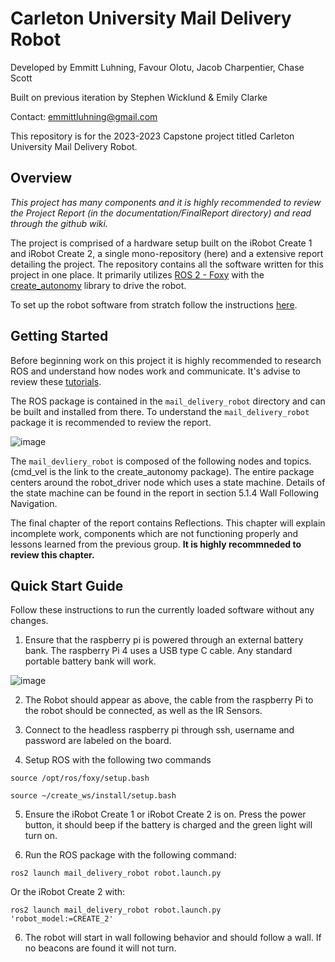 # Carleton University Mail Delivery Robot
Developed by Emmitt Luhning, Favour Olotu, Jacob Charpentier, Chase Scott

Built on previous iteration by Stephen Wicklund & Emily Clarke  

Contact: emmittluhning@gmail.com

This repository is for the 2023-2023 Capstone project titled Carleton University Mail Delivery Robot.

## Overview

*This project has many components and it is highly recommended to review the Project Report (in the documentation/FinalReport directory) and read through the github wiki.*

The project is comprised of a hardware setup built on the iRobot Create 1 and iRobot Create 2, a single mono-repository (here) and a extensive report detailing the project. The repository contains all the software written for this project in one place. It primarily utilizes [ROS 2 - Foxy](https://docs.ros.org/en/foxy/index.html) with the [create_autonomy](https://github.com/AutonomyLab/create_robot/tree/foxy) library to drive the robot.

To set up the robot software from stratch follow the instructions [here](https://github.com/SteveWick/carleton-mail-delivery-robot/wiki/Robot-Set-up-ROS2).


## Getting Started

Before beginning work on this project it is highly recommended to research ROS and understand how nodes work and communicate. It's advise to review these [tutorials](https://docs.ros.org/en/foxy/Tutorials.html).

The ROS package is contained in the `mail_delivery_robot` directory and can be built and installed from there. To understand the `mail_delivery_robot` package it is recommended to review the report.

![image](https://user-images.githubusercontent.com/24395948/163036269-65eed720-d5c1-4cd5-9d57-b29a84a874de.png)

The `mail_devliery_robot` is composed of the following nodes and topics. (cmd_vel is the link to the create_autonomy package). The entire package centers around the robot_driver node which uses a state machine. Details of the state machine can be found in the report in section 5.1.4 Wall Following Navigation.

The final chapter of the report contains Reflections. This chapter will explain incomplete work, components which are not functioning properly and lessons learned from the previous group. **It is highly recommneded to review this chapter.**


## Quick Start Guide
Follow these instructions to run the currently loaded software without any changes.

1. Ensure that the raspberry pi is powered through an external battery bank. The raspberry Pi 4 uses a USB type C cable. Any standard portable battery bank will work.

![image](https://user-images.githubusercontent.com/24395948/163032276-5105b304-591c-4786-bd1e-547c2c962ddf.png)


2. The Robot should appear as above, the cable from the raspberry Pi to the robot should be connected, as well as the IR Sensors.


4. Connect to the headless raspberry pi through ssh, username and password are labeled on the board.


6. Setup ROS with the following two commands


`source /opt/ros/foxy/setup.bash`


`source ~/create_ws/install/setup.bash`

5. Ensure the iRobot Create 1 or iRobot Create 2 is on. Press the power button, it should beep if the battery is charged and the green light will turn on.

5. Run the ROS package with the following command:


`ros2 launch mail_delivery_robot robot.launch.py`


Or the iRobot Create 2 with:


`ros2 launch mail_delivery_robot robot.launch.py 'robot_model:=CREATE_2'`


6. The robot will start in wall following behavior and should follow a wall. If no beacons are found it will not turn.
